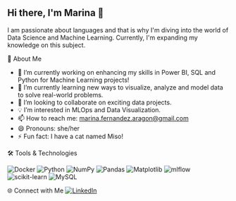 ## Hi there, I'm Marina 👋

I am passionate about languages and that is why I'm diving into the world of Data Science and Machine Learning. Currently, I'm expanding my knowledge on this subject.

🚀 About Me
- 🔭 I’m currently working on enhancing my skills in Power BI, SQL and Python for Machine Learning projects!
- 🌱 I’m currently learning new ways to visualize, analyze and model data to solve real-world problems.
- 👯 I’m looking to collaborate on exciting data projects.
- 💡 I’m interested in MLOps and Data Visualization.
- 📫 How to reach me: marina.fernandez.aragon@gmail.com
- 😄 Pronouns: she/her
- ⚡ Fun fact: I have a cat named Miso!

🛠️ Tools & Technologies

![Docker](https://img.shields.io/badge/Docker-2CA5E0?style=for-the-badge&logo=docker&logoColor=white) ![Python](https://img.shields.io/badge/python-3670A0?style=for-the-badge&logo=python&logoColor=ffdd54) ![NumPy](https://img.shields.io/badge/numpy-%23013243.svg?style=for-the-badge&logo=numpy&logoColor=white) ![Pandas](https://img.shields.io/badge/pandas-%23150458.svg?style=for-the-badge&logo=pandas&logoColor=white) ![Matplotlib](https://img.shields.io/badge/Matplotlib-%23ffffff.svg?style=for-the-badge&logo=Matplotlib&logoColor=black) ![mlflow](https://img.shields.io/badge/mlflow-%23d9ead3.svg?style=for-the-badge&logo=numpy&logoColor=blue) ![scikit-learn](https://img.shields.io/badge/scikit--learn-%23F7931E.svg?style=for-the-badge&logo=scikit-learn&logoColor=white) ![MySQL](https://img.shields.io/badge/mysql-4479A1.svg?style=for-the-badge&logo=mysql&logoColor=white)

🌐 Connect with Me
[![LinkedIn](https://img.shields.io/badge/LinkedIn-Profile-blue?logo=linkedin)](https://www.linkedin.com/in/marina-fernandez-data-analyst/) 
 
